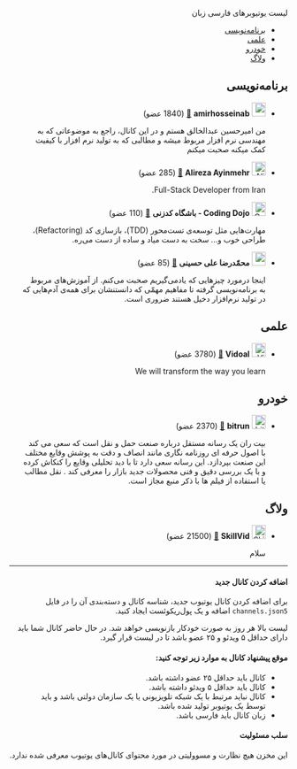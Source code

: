 <div dir="rtl">

لیست یوتیوبرهای فارسی زبان

- [برنامه‌نویسی](#برنامهنویسی)
- [علمی](#علمی)
- [خودرو](#خودرو)
- [ولاگ](#ولاگ)


## برنامه‌نویسی
* <img src="https://yt3.ggpht.com/a/AATXAJxJZ-tiTvuwyZmcsHicJlthSEff-ied5WTlniUkBQ=s88-c-k-c0xffffffff-no-rj-mo" alt="amirhosseinab" width="25"/> **amirhosseinab** <a href="https://www.youtube.com/channel/UCagCnbyplNpFlIg3WqCf0bQ">:link:</a> (1840 عضو)

    من امیرحسین عبدالخالق هستم و در این کانال، راجع به موضوعاتی که به مهندسی نرم افزار مربوط میشه و مطالبی که به تولید نرم افزار با کیفیت کمک میکنه صحبت میکنم
* <img src="https://yt3.ggpht.com/a/AATXAJxgBafefxDpibcnOOni_-nQ8bO7YXPwDtZk13kXlw=s88-c-k-c0xffffffff-no-rj-mo" alt="Alireza Ayinmehr" width="25"/> **Alireza Ayinmehr** <a href="https://www.youtube.com/channel/UCkuHzng-3im8CtounzRO-GQ">:link:</a> (285 عضو)

    Full-Stack Developer from Iran.
* <img src="https://yt3.ggpht.com/a/AATXAJzWF9gTk_8pGpCpLzae01Upuz41kj98ecyUKOSh=s88-c-k-c0xffffffff-no-rj-mo" alt="Coding Dojo - باشگاه کدزنی" width="25"/> **Coding Dojo - باشگاه کدزنی** <a href="https://www.youtube.com/channel/UCbDzaRXf6kr9VFaTDA_twRw">:link:</a> (110 عضو)

    مهارت‌هایی مثل توسعه‌ی تست‌محور (TDD)، بازسازی کد (Refactoring)، طراحی خوب و... سخت به دست میاد و ساده از دست می‌ره.
* <img src="https://yt3.ggpht.com/a/AATXAJyP-Uk64CIVBtTlM2a1pBY_i2SMV_4LSMRfN_LM=s88-c-k-c0xffffffff-no-rj-mo" alt="محمّدرضا علی حسینی" width="25"/> **محمّدرضا علی حسینی** <a href="https://www.youtube.com/channel/UC06FQRG-LX4Y1DeS08oGWbw">:link:</a> (85 عضو)

    اینجا درمورد چیزهایی که یادمی‌گیریم صحبت می‌کنم. از آموزش‌های مربوط به برنامه‌نویسی گرفته تا مفاهیم مهمّی که دانستنشان برای همه‌ی آدم‌هایی که در تولید نرم‌افزار دخیل هستند ضروری است.
## علمی
* <img src="https://yt3.ggpht.com/a/AATXAJyiNYL0jfpKX939ogF4ZT9SRIcEDkgt5BY6lg=s88-c-k-c0xffffffff-no-rj-mo" alt="Vidoal" width="25"/> **Vidoal** <a href="https://www.youtube.com/channel/UCzcG-EnZ_-G-hTs7zmh823w">:link:</a> (3780 عضو)

    We will transform the way you learn
## خودرو
* <img src="https://yt3.ggpht.com/a/AATXAJz19S2K9AVF0-Tb3Se7Xxs8rV9ZMHGN1vXtk1__=s88-c-k-c0xffffffff-no-rj-mo" alt="bitrun" width="25"/> **bitrun** <a href="https://www.youtube.com/channel/UC06PtN6hXEGN3AXYcG8jQUw">:link:</a> (2370 عضو)

    بیت ران یک رسانه مستقل درباره صنعت حمل و نقل  است که سعی می کند با اصول حرفه ای روزنامه نگاری مانند انصاف و دقت به پوشش وقایع مختلف این صنعت  بپردازد. این رسانه سعی دارد تا با دید تحلیلی وقایع را کنکاش کرده و با یک بررسی دقیق و فنی محصولات جدید بازار را معرفی کند . نقل مطالب یا استفاده از فیلم ها با ذکر منبع مجاز است. 
## ولاگ
* <img src="https://yt3.ggpht.com/a/AATXAJyLJLRU8nuW1B85R3sVxQw1Z4h2WHz-hUk8kB1Q=s88-c-k-c0xffffffff-no-rj-mo" alt="SkillVid" width="25"/> **SkillVid** <a href="https://www.youtube.com/channel/UC9aYF7SavRo_A9psgpEmw0A">:link:</a> (21500 عضو)

    سلام


---

#### اضافه کردن کانال جدید

برای اضافه کردن کانال یوتیوب جدید، شناسه کانال و دسته‌بندی آن را در فایل `channels.json5` اضافه و یک پول‌ریکوئست ایجاد کنید.

لیست بالا هر روز به صورت خودکار بازنویسی خواهد شد. در حال حاضر کانال شما باید دارای حداقل ۵ ویدئو و ۲۵ عضو باشد تا در لیست قرار گیرد.

#### موقع پیشنهاد کانال به موارد زیر توجه کنید:

- کانال باید حداقل ۲۵ عضو داشته باشد.
- کانال باید حداقل ۵ ویدئو داشته باشد.
- کانال نباید مرتبط با یک شبکه تلویزیونی یا یک سازمان دولتی باشد و باید توسط یک یوتیوبر تولید شده باشد.
- زبان کانال باید فارسی باشد.

#### سلب مسئولیت
این مخزن هیچ نظارت و مسوولیتی در مورد محتوای کانال‌های یوتیوب معرفی شده ندارد.

</div>

